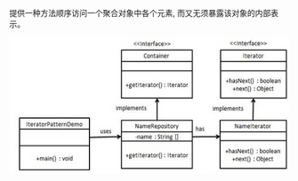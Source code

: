 提供一种方法顺序访问一个聚合对象中各个元素, 而又无须暴露该对象的内部表示。 

![è¿­ä»£å¨æ¨¡å¼ç UML å¾](assets/iterator_pattern_uml_diagram.jpg) 

